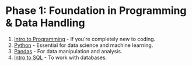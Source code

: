 # Phase 1: Foundation in Programming & Data Handling
1. [Intro to Programming]() - If you're completely new to coding.
2. [Python]() - Essential for data science and machine learning.
3. [Pandas]() - For data manipulation and analysis.
4. [Intro to SQL]() - To work with databases.
